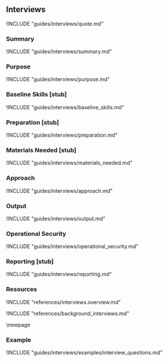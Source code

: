 ## Interviews

!INCLUDE "guides/interviews/quote.md"

### Summary

!INCLUDE "guides/interviews/summary.md"

### Purpose

!INCLUDE "guides/interviews/purpose.md"

### Baseline Skills [stub]

!INCLUDE "guides/interviews/baseline_skills.md"

### Preparation [stub]

!INCLUDE "guides/interviews/preparation.md"

### Materials Needed [stub]

!INCLUDE "guides/interviews/materials_needed.md"

### Approach

!INCLUDE "guides/interviews/approach.md"

### Output

!INCLUDE "guides/interviews/output.md"

### Operational Security

!INCLUDE "guides/interviews/operational_security.md"

### Reporting [stub]

!INCLUDE "guides/interviews/reporting.md"

### Resources
<div class="greybox">
!INCLUDE "references/interviews.overview.md"

!INCLUDE "references/background_interviews.md"
</div>

\newpage

### Example
!INCLUDE "guides/interviews/examples/interview_questions.md"

